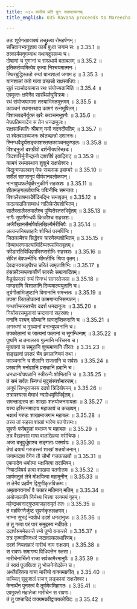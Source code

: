 ```yaml
---
title: ०३५ मारीचं प्रति पुनः रावणागमनम्
title_english: 035 Ravana proceeds to Mareecha

---
```



ततः शूर्पणखावाक्यं तच्छ्रुत्वा रोमहर्षणम्।  
सचिवानभ्यनुज्ञाय कार्यं बुध्वा जगाम सः ॥ 3.35.1 ॥   
तत्कार्यमनुगम्याथ यथावदुपलभ्य च।  
दोषाणां च गुणानां च सम्प्रधार्य बलाबलम् ॥ 3.35.2 ॥   
इतिकर्तव्यमित्येव कृत्वा निश्चयमात्मनः।  
स्थिरबुद्धिस्ततो रम्यां यानशालां जगाम ह ॥ 3.35.3 ॥   
यानशालां ततो गत्वा प्रच्छन्नो राक्षसाधिपः।  
सूतं सञ्चोदयामास रथः संयोज्यतामिति ॥ 3.35.4 ॥   
एवमुक्तः क्षणेनैव सारथिर्लघुविक्रमः।  
रथं संयोजयामास तस्याभिमतमुत्तमम् ॥ 3.35.5 ॥   
काञ्चनं रथमास्थाय कामगं रत्नभूषितम्।  
पिशाचवदनैर्युक्तं खरैः काञ्चनभूषणैः ॥ 3.35.6 ॥   
मेघप्रतिमनादेन स तेन धनदामुजः।  
राक्षसाधिपतिः श्रीमान् ययौ नदनदीपतिम् ॥ 3.35.7 ॥   
स श्वेतवालव्यजनः श्वेतच्छत्त्रो दशाननः।  
स्निग्धवैडूर्यसङ्काशस्तप्तकाञ्चनकुण्डलः ॥ 3.35.8 ॥   
विंशद्भुजो दशग्रीवो दर्शनीयपरिच्छदः।  
त्रिदशारिर्मुनीन्द्रघ्नो दशशीर्ष इवाद्रिराट् ॥ 3.35.9 ॥   
कामगं रथमास्थाय शुशुभे राक्षसेश्वरः।  
विद्युन्मण्डलवान् मेघः सबलाक इवाम्बरे ॥ 3.35.10 ॥   
सशैलं सागरानूपं वीर्यवानवलोकयन्।  
नानापुष्पफलैर्वृक्षैरनुकीर्णं सहस्रशः ॥ 3.35.11 ॥   
शीतमङ्गलतोयाभिः पद्मिनीभिः समन्ततः।  
विशालैराश्रमपदैर्वेदिमद्भिः समावृतम् ॥ 3.35.12 ॥   
कदल्याढकिसम्बाधं नालिकेरोपशोभितम्।  
सालैस्तालैस्तमालैश्च पुष्पितैस्तरुभिर्वृतम् ॥ 3.35.13 ॥   
नागैः सुपर्णैर्गन्धर्वैः किन्नरैश्च सहस्रशः।  
अजैर्वैखानसैर्माषैर्वालखिल्यैर्मरीचिपैः ॥ 3.35.14 ॥   
अत्यन्तनियताहारैः शोभितं परमर्षिभिः।  
जितकामैश्च सिद्धैश्च चारणैरुपशोभितम् ॥ 3.35.15 ॥   
दिव्याभरणमाल्याभिर्दिव्यरूपाभिरावृतम्।  
क्रीडारतिविधिज्ञाभिरप्सरोभिः सहस्रशः ॥ 3.35.16 ॥   
सेवितं देवपत्नीभिः श्रीमतीभिः श्रिया वृतम्।  
देवदानवसङ्घैश्च चरितं त्वमृताशिभिः ॥ 3.35.17 ॥   
हंसक्रौञ्चप्लवाकीर्णं सारसैः सम्प्रणादितम्।  
वैडूर्यप्रस्तरं रम्यं स्निग्धं सागरतेजसा ॥ 3.35.18 ॥   
पाण्डराणि विशालानि दिव्यमाल्ययुतानि च।  
तूर्यगीताभिजुष्टानि विमानानि समन्ततः ॥ 3.35.19 ॥   
तपसा जितलोकानां कामगान्यभिसम्पतन्।  
गन्धर्वाप्सरसश्चैव ददर्श धनदानुजः ॥ 3.35.20 ॥   
निर्यासरसमूलानां चन्दनानां सहस्रशः।  
वनानि पश्यन् सौम्यानि घ्राणतृप्तिकराणि च ॥ 3.35.21 ॥   
अगरूणां च मुख्यानां वनान्युपवनानि च।  
तक्कोलानां च जात्यनां फलानां च सुगन्धिनाम् ॥ 3.35.22 ॥   
पुष्पणि च तमालस्य गुल्मानि मरिचस्य च।  
मुक्तानां च समूहानि शुष्यमाणानि तीरतः ॥ 3.35.23 ॥   
शङ्खानां प्रस्तरं चैव प्रवालनिचयं तथा।  
काञ्चनानि च शैलानि राजतानि च सर्वशः ॥ 3.35.24 ॥   
प्रस्रवाणि मनोज्ञानि प्रसन्नानि ह्रदानि च।  
धनधान्योपपन्नानि स्त्रीरत्नैः शोभितानि च ॥ 3.35.25 ॥   
तं समं सर्वतः स्निग्धं मृदुसंस्पर्शमारुतम्।  
अनूपं सिन्धुराजस्य ददर्श त्रिदिवोपमम् ॥ 3.35.26 ॥   
तत्रापश्यत्स मेघाभं न्यग्रोधमृषिभिर्वृतम्।  
समन्ताद्यस्य ताः शाखाः शतयोजनमायताः ॥ 3.35.27 ॥   
यस्य हस्तिनमादाय महाकायं च कच्छपम्।  
भक्षार्थं गरुडः शाखामाजगाम महाबलः ॥ 3.35.28 ॥   
तस्य तां सहसा शाखां भारेण पतगोत्तमः।  
सुपर्णः पर्णबहुलां बभञ्ज च महाबलः ॥ 3.35.29 ॥   
तत्र वैखानसा माषा वालखिल्या मरीचिपाः।  
अजा बभूवुर्धूम्राश्च सङ्गताः परमर्षयः ॥ 3.35.30 ॥   
तेषां दयार्थं गरुडस्तां शाखां शतयोजनाम्।  
जगामादाय वेगेन तौ चौभौ गजकच्छपौ ॥ 3.35.31 ॥   
एकपादेन धर्मात्मा भक्षयित्वा तदामिषम्।  
निषादविषयं हत्वा शाखया पतगोत्तमः ॥ 3.35.32 ॥   
प्रहर्षमतुलं लेभे मोक्षयित्वा महामुनीन् ॥ 3.35.33 ॥   
स तेनैव प्रहर्षेण द्विगुणीकृतविक्रमः।  
अमृतानयनार्थं वै चकार मतिमान् मतिम् ॥ 3.35.34 ॥   
अयोजालानि निर्मथ्य भित्त्वा रत्नमयं गृहम्।  
महेन्द्रभवनाद्गुप्तमाजहारामृतं ततः ॥ 3.35.35 ॥   
तं महर्षिगणैर्जुष्टं सुपर्णकृतलक्षणम्।  
नाम्ना सुभद्रं न्यग्रोधं ददर्श धनदानुजः ॥ 3.35.36 ॥   
तं तु गत्वा परं पारं समुद्रस्य नदीपतेः।  
ददर्शाश्रममेकान्ते रम्ये पुण्ये वनान्तरे ॥ 3.35.37 ॥   
तत्र कृष्णाजिनधरं जटावल्कलधारिणम्।  
ददर्श नियताहारं मारीचं नाम राक्षसम् ॥ 3.35.38 ॥   
स रावणः समागम्य विधिवत्तेन रक्षसा।  
मारीचेनार्चितो राजा सर्वकामैरमानुषैः ॥ 3.35.39 ॥   
तं स्वयं पूजयित्वा तु भोजनेनोदकेन च।  
अर्थोपहितया वाचा मारीचो वाक्यमब्रवीत् ॥ 3.35.40 ॥   
कच्चित् सुकुशलं राजन् लङ्कायां राक्षसेश्वर।  
केनार्थेन पुनस्त्वं वै तूर्णमेवमिहागतः ॥ 3.35.41 ॥   
एवमुक्तो महातेजा मारीचेन स रावणः।  
तं तु पश्चादिदं वाक्यमब्रवीद्वाक्यकोविदः ॥ 3.35.42 ॥   